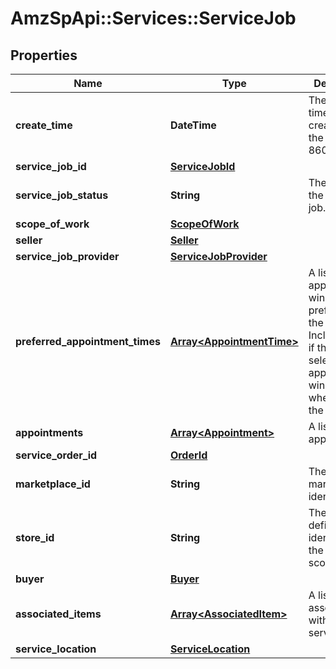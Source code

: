 # AmzSpApi::Services::ServiceJob

## Properties
Name | Type | Description | Notes
------------ | ------------- | ------------- | -------------
**create_time** | **DateTime** | The date and time of the creation of the job in ISO 8601 format. | [optional] 
**service_job_id** | [**ServiceJobId**](ServiceJobId.md) |  | [optional] 
**service_job_status** | **String** | The status of the service job. | [optional] 
**scope_of_work** | [**ScopeOfWork**](ScopeOfWork.md) |  | [optional] 
**seller** | [**Seller**](Seller.md) |  | [optional] 
**service_job_provider** | [**ServiceJobProvider**](ServiceJobProvider.md) |  | [optional] 
**preferred_appointment_times** | [**Array&lt;AppointmentTime&gt;**](AppointmentTime.md) | A list of appointment windows preferred by the buyer. Included only if the buyer selected appointment windows when creating the order. | [optional] 
**appointments** | [**Array&lt;Appointment&gt;**](Appointment.md) | A list of appointments. | [optional] 
**service_order_id** | [**OrderId**](OrderId.md) |  | [optional] 
**marketplace_id** | **String** | The marketplace identifier. | [optional] 
**store_id** | **String** | The Amazon-defined identifier for the region scope. | [optional] 
**buyer** | [**Buyer**](Buyer.md) |  | [optional] 
**associated_items** | [**Array&lt;AssociatedItem&gt;**](AssociatedItem.md) | A list of items associated with the service job. | [optional] 
**service_location** | [**ServiceLocation**](ServiceLocation.md) |  | [optional] 


